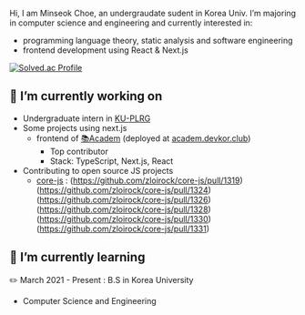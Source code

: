 Hi, I am Minseok Choe, an undergraudate sudent in Korea Univ. I’m majoring in computer science and engineering and currently interested in:
* programming language theory, static analysis and software engineering
* frontend development using React & Next.js

[![Solved.ac Profile](http://mazassumnida.wtf/api/generate_badge?boj=goro8pyo)](https://solved.ac/goro8pyo)

## 🔭 I’m currently working on
* Undergraduate intern in [KU-PLRG](https://github.com/ku-plrg)
* Some projects using next.js
    - frontend of [📚Academ](https://github.com/stonechoe/academ-frontend) (deployed at [academ.devkor.club](https://academ.devkor.club))
        - Top contributor
        - Stack: TypeScript, Next.js, React
* Contributing to open source JS projects
    - [core-js](https://github.com/zloirock/core-js) :
      (https://github.com/zloirock/core-js/pull/1319)
      (https://github.com/zloirock/core-js/pull/1324)
      (https://github.com/zloirock/core-js/pull/1326)
      (https://github.com/zloirock/core-js/pull/1328)
      (https://github.com/zloirock/core-js/pull/1330)
      (https://github.com/zloirock/core-js/pull/1331)

## 🌱 I’m currently learning
✏️ March 2021 - Present : B.S in Korea University
  - Computer Science and Engineering

<!--
**stonechoe/stonechoe** is a ✨ _special_ ✨ repository because its `README.md` (this file) appears on your GitHub profile.

Here are some ideas to get you started:

- 🔭 I’m currently working on ...
- 🌱 I’m currently learning ...
- 👯 I’m looking to collaborate on ...
- 🤔 I’m looking for help with ...
- 💬 Ask me about ...
- 📫 How to reach me: ...
- 😄 Pronouns: ...
- ⚡ Fun fact: ...
-->
